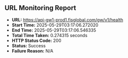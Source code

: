 ## URL Monitoring Report

- **URL:** https://api-gw1-prod1.fisglobal.com/gw/v1/health
- **Start Time:** 2025-05-29T03:17:06.272020
- **End Time:** 2025-05-29T03:17:06.546335
- **Total Time Taken:** 0.274315 seconds
- **HTTP Status Code:** 200
- **Status:** Success
- **Failure Reason:** N/A
